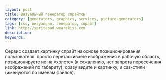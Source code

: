 ```yaml
---
layout: post
title: Визуальный генератор спрайтов
category: [generators, graphics, services, picture-generators]
tags: [css, визуально, генератор, спрайт]
link: http://spritepad.wearekiss.com
description:
keywords:
---
```


<p>Сервис создает картинку спрайт на основе позиционирования пользователя: просто перетаскиваете изображения в рабочую область, позиционируете их на «холсте» (к сожалению, нет запрета пересечения изображений по габариту), сразу видите и картинку, и css-стили (именуются по именам файлов).</p>
